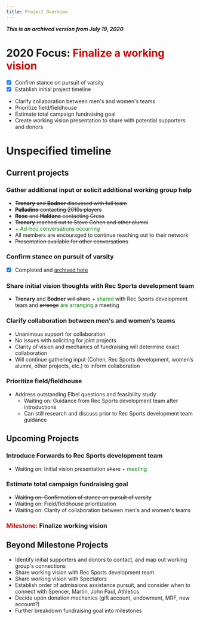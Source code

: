 ```yaml
---
title: Project Overview
---
```

***This is an archived version from July 19, 2020***

# 2020 Focus: <span style='color:#cc0000'>Finalize a working vision</span>
- [x] Confirm stance on pursuit of varsity
- [x] Establish initial project timeline
- Clarify collaboration between men's and women's teams
- Prioritize field/fieldhouse
- Estimate total campaign fundraising goal
- Create working vision presentation to share with potential supporters and donors

# Unspecified timeline
## Current projects  
### Gather additional input or solicit additional working group help
- ~~**Trenary** and **Bodner** discussed with full team~~
- ~~**Palladino** contacting 2010s players~~
- ~~**Rose** and **Haldane** contacting Gress~~
- ~~**Trenary** reached out to Steve Cohen and other alumni~~
- <span style='color:green'>+ Ad-hoc conversations occurring</span>
- All members are encouraged to continue reaching out to their network
- ~~Presentation available for other conversations~~

### Confirm stance on pursuit of varsity
- [x] Completed and [archived here](completed.md)

### Share initial vision thoughts with Rec Sports development team
- **Trenary** and **Bodner** ~~will share~~ <span style='color:green'>+ shared</span> with Rec Sports development team and ~~arrange~~ <span style='color:green'>are arranging</span> a meeting

### Clarify collaboration between men's and women's teams
- Unanimous support for collaboration
- No issues with soliciting for joint projects
- Clarity of vision and mechanics of fundraising will determine exact collaboration
- Will continue gathering input (Cohen, Rec Sports development, women’s alumni, other projects, etc.) to inform collaboration

### Prioritize field/fieldhouse
- Address outstanding Elbel questions and feasibility study
    - Waiting on: Guidance from Rec Sports development team after introductions
    - Can still research and discuss prior to Rec Sports development team guidance

## Upcoming Projects
### Introduce Forwards to Rec Sports development team
- Waiting on: Initial vision presentation ~~share~~ <span style='color:green'>+ meeting</span>
    
### Estimate total campaign fundraising goal
- ~~Waiting on: Confirmation of stance on pursuit of varsity~~
- Waiting on: Field/fieldhouse prioritization
- Waiting on: Clarity of collaboration between men's and women's teams

### <span style='color:#cc0000'>Milestone:</span> **Finalize working vision**

## Beyond Milestone Projects
- Identify initial supporters and donors to contact, and map out working group's connections
- Share working vision with Rec Sports development team
- Share working vision with Spectators
- Establish order of admissions assistance pursuit, and consider when to connect with Spencer, Martin, John Paul, Athletics
- Decide upon donation mechanics (gift account, endowment, MRF, new account?)
- Further breakdown fundraising goal into milestones
